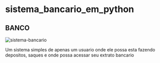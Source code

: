 # sistema_bancario_em_python

 ## BANCO
![sistema-bancario](https://github.com/Brunasoaresconce/sistema_bancario_em_python/assets/130796599/37349777-4fab-4abc-9bc4-609528876744)

 Um sistema simples de apenas um usuario onde ele possa esta fazendo depositos, saques e onde possa acessar seu extrato bancario
